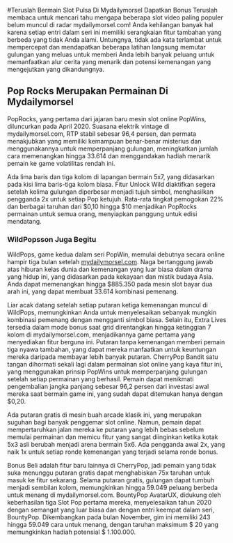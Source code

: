 #Teruslah Bermain Slot Pulsa Di Mydailymorsel Dapatkan Bonus
Teruslah membaca untuk mencari tahu mengapa beberapa slot video paling populer belum muncul di radar mydailymorsel.com! Anda kehilangan banyak hal karena setiap entri dalam seri ini memiliki serangkaian fitur tambahan yang berbeda yang tidak Anda alami. Untungnya, tidak ada kata terlambat untuk mempercepat dan mendapatkan beberapa latihan langsung memutar gulungan yang meluas untuk memberi Anda lebih banyak peluang untuk memanfaatkan alur cerita yang menarik dan potensi kemenangan yang mengejutkan yang dikandungnya.

## Pop Rocks Merupakan Permainan Di Mydailymorsel
PopRocks, yang pertama dari jajaran baru mesin slot online PopWins, diluncurkan pada April 2020. Suasana elektrik vintage di mydailymorsel.com, RTP stabil sebesar 96,4 persen, dan permata menakjubkan yang memiliki kemampuan benar-benar misterius dan menggunakannya untuk memperpanjang gulungan, meningkatkan jumlah cara memenangkan hingga 33.614 dan menggandakan hadiah menarik pemain ke game volatilitas rendah ini.

Ada lima baris dan tiga kolom di lapangan bermain 5x7, yang didasarkan pada kisi lima baris-tiga kolom biasa. Fitur Unlock Wild diaktifkan segera setelah kelima gulungan diperbesar menjadi tujuh simbol, menghasilkan pengganda 2x untuk setiap Pop ketujuh. Rata-rata tingkat pemogokan 22% dan berbagai taruhan dari $0,10 hingga $10 menjadikan PopRocks permainan untuk semua orang, menyiapkan panggung untuk edisi mendatang.

### WildPopsson Juga Begitu
WildPops, game kedua dalam seri PopWin, memulai debutnya secara online hampir tiga bulan setelah [mydailymorsel.com](https://www.mydailymorsel.com). Naga bertanggung jawab atas hiburan kelas dunia dan kemenangan yang luar biasa dalam drama yang hidup ini, yang didasarkan pada kekayaan dan mistik budaya Asia. Anda dapat memenangkan hingga $885.350 pada mesin slot bayar dua arah ini, yang dapat membuat 33.614 kombinasi pemenang.

Liar acak datang setelah setiap putaran ketiga kemenangan muncul di WildPops, memungkinkan Anda untuk menyelesaikan sebanyak mungkin kombinasi pemenang dengan mengganti simbol biasa. Selain itu, Extra Lives tersedia dalam mode bonus saat grid direntangkan hingga ketinggian 7 kolom di mydailymorsel.com, menjadikannya game pertama yang menyediakan fitur berguna ini. Putaran tanpa kemenangan memberi pemain tiga nyawa tambahan, yang dapat mereka manfaatkan untuk keuntungan mereka daripada membayar lebih banyak putaran.
CherryPop Bandit satu tangan dihormati sekali lagi dalam permainan slot online yang kaya fitur ini, yang menggunakan prinsip PopWins untuk memperpanjang gulungan setelah setiap permainan yang berhasil. Pemain dapat menikmati pengembalian jangka panjang sebesar 96,2 persen dari investasi awal mereka saat bermain game ini, yang sudah dapat ditemukan hanya dengan $0,20.

Ada putaran gratis di mesin buah arcade klasik ini, yang merupakan suguhan bagi banyak penggemar slot online. Namun, pemain dapat mempertaruhkan jalan mereka ke putaran yang lebih bebas sebelum memulai permainan dan memicu fitur yang sangat diinginkan ketika kotak 5x3 asli berubah menjadi arena bermain 5x6. Ada pengganda awal 2x, yang naik 1x untuk setiap ronde kemenangan yang terjadi selama ronde bonus.

Bonus Beli adalah fitur baru lainnya di CherryPop, jadi pemain yang tidak suka menunggu putaran gratis dapat menghabiskan 75x taruhan untuk masuk ke fitur sekarang. Selama putaran gratis, gulungan dapat tumbuh menjadi sembilan kolom, memungkinkan hingga 59.049 peluang berbeda untuk menang di mydailymorsel.com.
BountyPop AvatarUX, didukung oleh keberhasilan tiga Slot Pop pertama mereka, menyelesaikan tahun 2020 dengan semangat yang luar biasa dan dengan entri keempat dalam seri, BountyPop. Dikembangkan pada bulan November, gim ini memiliki 243 hingga 59.049 cara untuk menang, dengan taruhan maksimum $ 20 yang memungkinkan hadiah potensial $ 1.100.000.
